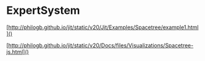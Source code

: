 ExpertSystem
============

[http://philogb.github.io/jit/static/v20/Jit/Examples/Spacetree/example1.html]()

[http://philogb.github.io/jit/static/v20/Docs/files/Visualizations/Spacetree-js.html]()